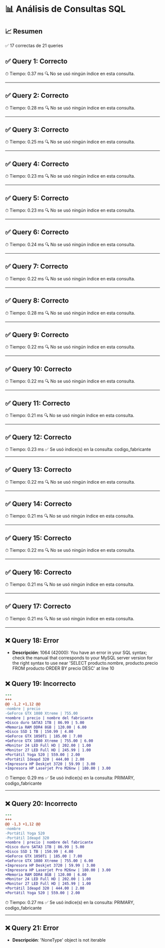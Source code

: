 # 📊 Análisis de Consultas SQL


## 📈 Resumen
✅ 17 correctas de 21 queries

## ✅ Query 1: Correcto

⏱ Tiempo: 0.37 ms
🔍 No se usó ningún índice en esta consulta.

---

## ✅ Query 2: Correcto

⏱ Tiempo: 0.28 ms
🔍 No se usó ningún índice en esta consulta.

---

## ✅ Query 3: Correcto

⏱ Tiempo: 0.25 ms
🔍 No se usó ningún índice en esta consulta.

---

## ✅ Query 4: Correcto

⏱ Tiempo: 0.23 ms
🔍 No se usó ningún índice en esta consulta.

---

## ✅ Query 5: Correcto

⏱ Tiempo: 0.23 ms
🔍 No se usó ningún índice en esta consulta.

---

## ✅ Query 6: Correcto

⏱ Tiempo: 0.24 ms
🔍 No se usó ningún índice en esta consulta.

---

## ✅ Query 7: Correcto

⏱ Tiempo: 0.22 ms
🔍 No se usó ningún índice en esta consulta.

---

## ✅ Query 8: Correcto

⏱ Tiempo: 0.28 ms
🔍 No se usó ningún índice en esta consulta.

---

## ✅ Query 9: Correcto

⏱ Tiempo: 0.22 ms
🔍 No se usó ningún índice en esta consulta.

---

## ✅ Query 10: Correcto

⏱ Tiempo: 0.22 ms
🔍 No se usó ningún índice en esta consulta.

---

## ✅ Query 11: Correcto

⏱ Tiempo: 0.21 ms
🔍 No se usó ningún índice en esta consulta.

---

## ✅ Query 12: Correcto

⏱ Tiempo: 0.23 ms
✅ Se usó índice(s) en la consulta: codigo_fabricante

---

## ✅ Query 13: Correcto

⏱ Tiempo: 0.22 ms
🔍 No se usó ningún índice en esta consulta.

---

## ✅ Query 14: Correcto

⏱ Tiempo: 0.21 ms
🔍 No se usó ningún índice en esta consulta.

---

## ✅ Query 15: Correcto

⏱ Tiempo: 0.22 ms
🔍 No se usó ningún índice en esta consulta.

---

## ✅ Query 16: Correcto

⏱ Tiempo: 0.21 ms
🔍 No se usó ningún índice en esta consulta.

---

## ✅ Query 17: Correcto

⏱ Tiempo: 0.21 ms
🔍 No se usó ningún índice en esta consulta.

---

## ❌ Query 18: Error
- **Descripción**: 1064 (42000): You have an error in your SQL syntax; check the manual that corresponds to your MySQL server version for the right syntax to use near 'SELECT 
	producto.nombre,
    producto.precio
FROM producto
ORDER BY precio DESC' at line 10


## ❌ Query 19: Incorrecto
```diff
--- 
+++ 
@@ -1,2 +1,12 @@
-nombre | precio
-GeForce GTX 1080 Xtreme | 755.00
+nombre | precio | nombre del fabricante
+Disco duro SATA3 1TB | 86.99 | 5.00
+Memoria RAM DDR4 8GB | 120.00 | 6.00
+Disco SSD 1 TB | 150.99 | 4.00
+GeForce GTX 1050Ti | 185.00 | 7.00
+GeForce GTX 1080 Xtreme | 755.00 | 6.00
+Monitor 24 LED Full HD | 202.00 | 1.00
+Monitor 27 LED Full HD | 245.99 | 1.00
+Portátil Yoga 520 | 559.00 | 2.00
+Portátil Ideapd 320 | 444.00 | 2.00
+Impresora HP Deskjet 3720 | 59.99 | 3.00
+Impresora HP Laserjet Pro M26nw | 180.00 | 3.00
```

⏱ Tiempo: 0.29 ms
✅ Se usó índice(s) en la consulta: PRIMARY, codigo_fabricante

---

## ❌ Query 20: Incorrecto
```diff
--- 
+++ 
@@ -1,3 +1,12 @@
-nombre
-Portátil Yoga 520
-Portátil Ideapd 320
+nombre | precio | nombre del fabricante
+Disco duro SATA3 1TB | 86.99 | 5.00
+Disco SSD 1 TB | 150.99 | 4.00
+GeForce GTX 1050Ti | 185.00 | 7.00
+GeForce GTX 1080 Xtreme | 755.00 | 6.00
+Impresora HP Deskjet 3720 | 59.99 | 3.00
+Impresora HP Laserjet Pro M26nw | 180.00 | 3.00
+Memoria RAM DDR4 8GB | 120.00 | 6.00
+Monitor 24 LED Full HD | 202.00 | 1.00
+Monitor 27 LED Full HD | 245.99 | 1.00
+Portátil Ideapd 320 | 444.00 | 2.00
+Portátil Yoga 520 | 559.00 | 2.00
```

⏱ Tiempo: 0.27 ms
✅ Se usó índice(s) en la consulta: PRIMARY, codigo_fabricante

---

## ❌ Query 21: Error
- **Descripción**: 'NoneType' object is not iterable

